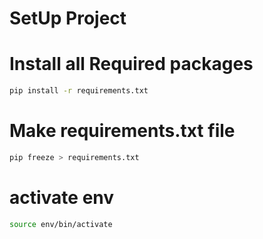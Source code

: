 # SetUp Project

# Install all Required packages
```bash
pip install -r requirements.txt
```

# Make requirements.txt file
```bash
pip freeze > requirements.txt
```
# activate env
```bash
source env/bin/activate
```

